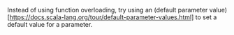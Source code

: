 Instead of using function overloading, try using an (default parameter value)[https://docs.scala-lang.org/tour/default-parameter-values.html] to set a default value for a parameter.